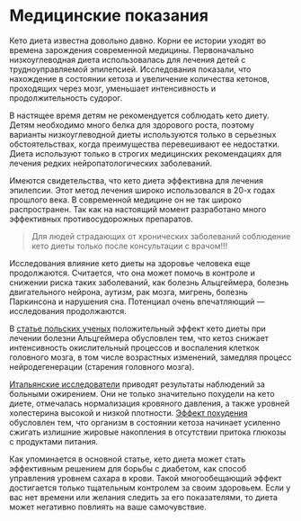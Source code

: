# Медицинские показания

Кето диета известна довольно давно. Корни ее истории уходят во времена зарождения современной медицины. Первоначально низкоуглеводная диета использовалась для лечения детей с трудноуправляемой эпилепсией. Исследования показали, что нахождение в состоянии кетоза и увеличение количества кетонов, проходящих через мозг, уменьшает интенсивность и продолжительность судорог.

В настящее время детям не рекомендуется соблюдать кето диету. Детям необходимо много белка для здорового роста, поэтому варианты низкоуглеводной диеты используются только в серьезных обстоятельствах, когда преимущества перевешивают ее недостатки. Диета используют только в строгих медицинских рекомендациях для лечения редких нейропатологических заболеваний.

Имеются свидетельства, что кето диета эффективна для лечения эпилепсии. Этот метод лечения широко использовался в 20-х годах прошлого века. В современной медицине он не так широко распространен. Так  как на настоящий момент разработано много эффективных противосудорожных препаратов.

> Для людей страдающих  от хронических заболеваний соблюдение кето диеты только после консультации с врачом!!!

Исследования влияние кето диеты на здоровье человека еще продолжаются.  Считается, что она может помочь в контроле и снижении риска таких заболеваний, как болезнь Альцгеймера, болезнь двигательного нейрона, аутизм, рак мозга, мигрень, болезнь Паркинсона и нарушения сна. Потенциал очень впечатляющий — исследования продолжаются.

В [статье польских ученых](https://www.ncbi.nlm.nih.gov/pmc/articles/PMC6720297/) положительный эффект кето диеты при лечении болезни Альцгеймера обусловлен тем, что кетоз снижает интенсивность окислительный процессов и воспаления клеткок головного мозга, в том числе возрастных изменений, замедляя процесс нейродегенерации (старения головного мозга).

[Итальянские исследователи](https://www.ncbi.nlm.nih.gov/pmc/articles/PMC4666896/) приводят результаты наблюдений за больными ожирением. Они не только значительно похудели на кето диете, отмечалась нормализация кровяного давления, а также уровней холестерина высокой и низкой плотности. [Эффект похудения](https://www.ncbi.nlm.nih.gov/pmc/articles/PMC3945587/) обусловлен тем, что организм в состоянии кетоза начинает усиленно сжигать излишние жировые накопления в отсутствии притока глюкозы с продуктами питания.

Как упоминается в основной статье, кето диета может стать эффективным решением для борьбы с диабетом, как способ управления уровнем сахара в крови. Такой многообещающий эффект достигается только тщательным контролем за своим здоровьем. Если у вас нет времени или желания следить за его показателями, то диета может негативно повлиять на ваше самочувствие. 
